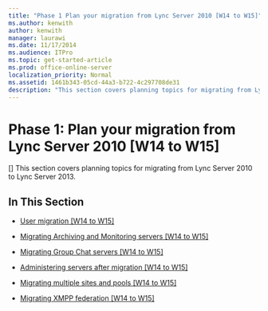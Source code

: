 ```yaml
---
title: "Phase 1 Plan your migration from Lync Server 2010 [W14 to W15]"
ms.author: kenwith
author: kenwith
manager: laurawi
ms.date: 11/17/2014
ms.audience: ITPro
ms.topic: get-started-article
ms.prod: office-online-server
localization_priority: Normal
ms.assetid: 1461b343-05cd-44a3-b722-4c297708de31
description: "This section covers planning topics for migrating from Lync Server 2010 to Lync Server 2013."
---
```


# Phase 1: Plan your migration from Lync Server 2010 [W14 to W15]
[]
This section covers planning topics for migrating from Lync Server 2010 to Lync Server 2013. 
  
## In This Section

- [User migration [W14 to W15]](user-migration-w14-to-w15.md)
    
- [Migrating Archiving and Monitoring servers [W14 to W15]](migrating-archiving-and-monitoring-servers-w14-to-w15.md)
    
- [Migrating Group Chat servers [W14 to W15]](migrating-group-chat-servers-w14-to-w15.md)
    
- [Administering servers after migration [W14 to W15]](administering-servers-after-migration-w14-to-w15.md)
    
- [Migrating multiple sites and pools [W14 to W15]](migrating-multiple-sites-and-pools-w14-to-w15.md)
    
- [Migrating XMPP federation [W14 to W15]](migrating-xmpp-federation-w14-to-w15.md)
    

